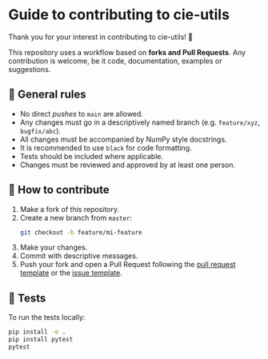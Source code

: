 # Guide to contributing to cie-utils

Thank you for your interest in contributing to cie-utils! 🚀

This repository uses a workflow based on **forks and Pull Requests**.
Any contribution is welcome, be it code, documentation, examples or suggestions.

## 🚦 General rules

- No direct *pushes* to `main` are allowed.
- Any changes must go in a descriptively named branch (e.g. `feature/xyz`, `bugfix/abc`).
- All changes must be accompanied by NumPy style docstrings.
- It is recommended to use `black` for code formatting.
- Tests should be included where applicable.
- Changes must be reviewed and approved by at least one person.

## 🧩 How to contribute

1. Make a fork of this repository.
2. Create a new branch from `master`:
   ```bash
   git checkout -b feature/mi-feature
   ```
3. Make your changes.
4. Commit with descriptive messages.
5. Push your fork and open a Pull Request following the [pull request template](.github/pull_request_template.md) or the [issue template](.github/ISSUE_TEMPLATE/bug_report.md).

## 🧪 Tests
To run the tests locally:

   ```bash
   pip install -e .
   pip install pytest
   pytest
   ```
